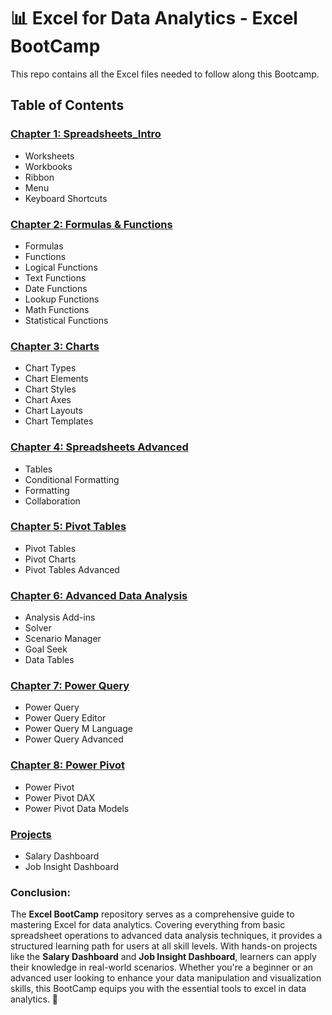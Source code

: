# 📊 Excel for Data Analytics - Excel BootCamp

This repo contains all the Excel files needed to follow along this Bootcamp.

## Table of Contents

### [Chapter 1: Spreadsheets_Intro](/Beginner/1_Spreadsheet/)
- Worksheets
- Workbooks
- Ribbon
- Menu
- Keyboard Shortcuts
### [Chapter 2: Formulas & Functions](/Beginner/2_FormulasFunction/)
- Formulas
- Functions
- Logical Functions
- Text Functions
- Date Functions
- Lookup Functions
- Math Functions
- Statistical Functions
### [Chapter 3: Charts](/Beginner/3_ChartsGraph/)
- Chart Types
- Chart Elements
- Chart Styles
- Chart Axes
- Chart Layouts
- Chart Templates
### [Chapter 4: Spreadsheets Advanced](/Beginner/4_SpreadSheetsAdvance/)
- Tables
- Conditional Formatting
- Formatting
- Collaboration
### [Chapter 5: Pivot Tables](/Advance/5_PivotTable/)
- Pivot Tables
- Pivot Charts
- Pivot Tables Advanced
### [Chapter 6: Advanced Data Analysis](/Advance/6_AdvanceDataAnalysis/)
- Analysis Add-ins
- Solver
- Scenario Manager
- Goal Seek
- Data Tables
### [Chapter 7: Power Query](/Advance/7_PowerQuery/)
- Power Query
- Power Query Editor
- Power Query M Language
- Power Query Advanced
### [Chapter 8: Power Pivot](/Advance/8_PowerPivotDAX/)
- Power Pivot
- Power Pivot DAX
- Power Pivot Data Models

### [Projects](/Projects/)
- Salary Dashboard
- Job Insight Dashboard

### Conclusion: 

The **Excel BootCamp** repository serves as a comprehensive guide to mastering Excel for data analytics. Covering everything from basic spreadsheet operations to advanced data analysis techniques, it provides a structured learning path for users at all skill levels. With hands-on projects like the **Salary Dashboard** and **Job Insight Dashboard**, learners can apply their knowledge in real-world scenarios. Whether you're a beginner or an advanced user looking to enhance your data manipulation and visualization skills, this BootCamp equips you with the essential tools to excel in data analytics. 🚀
